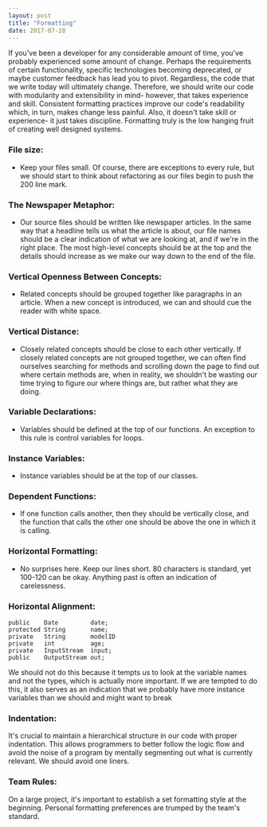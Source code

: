 ```yaml
---
layout: post
title: "Formatting"
date: 2017-07-28
---
```


If you've been a developer for any considerable amount of time, you've probably
experienced some amount of change. Perhaps the requirements of certain functionality,
specific technologies becoming deprecated, or maybe customer feedback has lead you
to pivot. Regardless, the code that we write today will ultimately change. Therefore,
we should write our code with modularity and extensibility in mind- however, that takes
experience and skill. Consistent formatting practices improve our code's readability
which, in turn, makes change less painful. Also, it doesn't take skill or experience-
it just takes discipline. Formatting truly is the low hanging fruit of creating well
designed systems.

### File size:
- Keep your files small. Of course, there are exceptions to every rule, but we should
start to think about refactoring as our files begin to push the 200 line mark.

### The Newspaper Metaphor:
- Our source files should be written like newspaper articles. In the same way that
a headline tells us what the article is about, our file names should be a clear indication
of what we are looking at, and if we're in the right place. The most high-level
concepts should be at the top and the details should increase as we make our way
down to the end of the file.

### Vertical Openness Between Concepts:
- Related concepts should be grouped together like paragraphs in an article. When
a new concept is introduced, we can and should cue the reader with white space.

### Vertical Distance:
- Closely related concepts should be close to each other vertically. If closely
related concepts are not grouped together, we can often find ourselves searching
for methods and scrolling down the page to find out where certain methods are, when
in reality, we shouldn't be wasting our time trying to figure our where things are,
but rather what they are doing.

### Variable Declarations:
- Variables should be defined at the top of our functions. An exception to this rule
is control variables for loops.

### Instance Variables:
- Instance variables should be at the top of our classes.

### Dependent Functions:
- If one function calls another, then they should be vertically close, and the
function that calls the other one should be above the one in which it is calling.

### Horizontal Formatting:
- No surprises here. Keep our lines short. 80 characters is standard, yet 100-120
can be okay. Anything past is often an indication of carelessness.

### Horizontal Alignment:
```
public    Date         date;
protected String       name;
private   String       modelID
private   int          age;
private   InputStream  input;
public    OutputStream out;
```
We should not do this because it tempts us to look at the variable names and not
the types, which is actually more important. If we are tempted to do this, it also
serves as an indication that we probably have more instance variables than we should
and might want to break

### Indentation:
It's crucial to maintain a hierarchical structure in our code with proper indentation.
This allows programmers to better follow the logic flow and avoid the noise of a program
by mentally segmenting out what is currently relevant. We should avoid one liners.

### Team Rules:
On a large project, it's important to establish a set formatting style at the beginning.
Personal formatting preferences are trumped by the team's standard.
